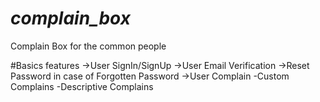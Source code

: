 # _complain_box_
Complain Box for the common people

#Basics features 
->User SignIn/SignUp
->User Email Verification
->Reset Password in case of Forgotten Password
->User Complain
  -Custom Complains
  -Descriptive Complains
  

